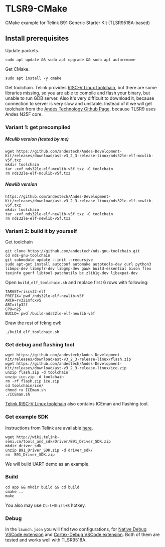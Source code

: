 # TLSR9-CMake
CMake example for Telink B91 Generic Starter Kit (TLSR9518A-based)

## Install prerequisites
Update packets.
```
sudo apt update && sudo apt upgrade && sudo apt autoremove
```
Get CMake.
```
sudo apt install -y cmake
```
Get toolchain. 
Telink provides [RISC-V Linux toolchain](http://wiki.telink-semi.cn/tools_and_sdk/Tools/IDE/telink_riscv_linux_toolchain.zip), but there are some libraries missing, so you are able to compile and flash your binary, but unable to run GDB server. Also it's very difficult to download it, because connection to server is very slow and unstable. Instead of it we will get toolchain from the [Andes Technology Github Page](https://github.com/orgs/andestech/repositories?type=all), because TLSR9 uses Andes N25F core.
### Variant 1: get precompiled
##### Mculib version (tested by me)
```
wget https://github.com/andestech/Andes-Development-Kit/releases/download/ast-v3_2_3-release-linux/nds32le-elf-mculib-v5f.txz
mkdir toolchain
tar -xvf nds32le-elf-mculib-v5f.txz -C toolchain
rm nds32le-elf-mculib-v5f.txz
```
##### Newlib version 
```
https://github.com/andestech/Andes-Development-Kit/releases/download/ast-v3_2_3-release-linux/nds32le-elf-newlib-v5f.txz
mkdir toolchain
tar -xvf nds32le-elf-newlib-v5f.txz -C toolchain
rm nds32le-elf-newlib-v5f.txz
```
### Variant 2: build it by yourself
Get toolchain
```
git clone https://github.com/andestech/nds-gnu-toolchain.git
cd nds-gnu-toolchain
git submodule update --init --recursive
sudo apt-get install autoconf automake autotools-dev curl python3 libmpc-dev libmpfr-dev libgmp-dev gawk build-essential bison flex texinfo gperf libtool patchutils bc zlib1g-dev libexpat-dev
```
Open `build_elf_toolchain.sh` and replace first 6 rows with following:
```
TARGET=riscv32-elf
PREFIX=`pwd`/nds32le-elf-newlib-v5f
ARCH=rv32imfcxv5
ABI=ilp32f
CPU=n25
BUILD=`pwd`/build-nds32le-elf-newlib-v5f
```
Draw the rest of fckng owl:
```
./build_elf_toolchain.sh
```

### Get debug and flashing tool
```
wget https://github.com/andestech/Andes-Development-Kit/releases/download/ast-v3_2_3-release-linux/flash.zip
wget https://github.com/andestech/Andes-Development-Kit/releases/download/ast-v3_2_3-release-linux/ice.zip
unzip flash.zip -d toolchain
unzip ice.zip -d toolchain
rm -rf flash.zip ice.zip
cd toolchain/ice/
chmod +x ICEman.sh
./ICEman.sh
```

[Telink RISC-V Linux toolchain](http://wiki.telink-semi.cn/tools_and_sdk/Tools/IDE/telink_riscv_linux_toolchain.zip) also contains ICEman and flashing tool.

### Get example SDK
Instructions from Telink are available [here](http://wiki.telink-semi.cn/wiki/IDE-and-Tools/Compiler_Linux/).
```
wget http://wiki.telink-semi.cn/tools_and_sdk/Driver/B91_Driver_SDK.zip
mkdir driver_sdk
unzip B91_Driver_SDK.zip -d driver_sdk/
rm  B91_Driver_SDK.zip
```
We will build UART demo as an example.
### Build
```
cd app && mkdir build && cd build
cmake ..
make
```
You also may use `Ctrl+Shift+B` hotkey.
### Debug
In the `launch.json` you will find two configurations, for [Native Debug VSCode extension](https://marketplace.visualstudio.com/items?itemName=webfreak.debug) and [Cortex-Debug VSCode extension](https://marketplace.visualstudio.com/items?itemName=marus25.cortex-debug). Both of them are tested and works well with TLSR9518A.